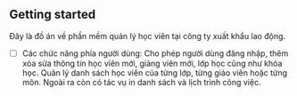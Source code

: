 ## Getting started

Đây là đồ án về phần mềm quản lý học viên tại công ty xuất khẩu lao động.

- [ ] Các chức năng phía người dùng: Cho phép người dùng đăng nhập, thêm xóa sửa thông tin học viên mới, giảng viên mới, lớp học cũng như khóa học. Quản lý danh sách học viên của từng lớp, từng giáo viên hoặc từng môn. Ngoài ra còn có tác vụ in danh sách và lịch trình công việc.
